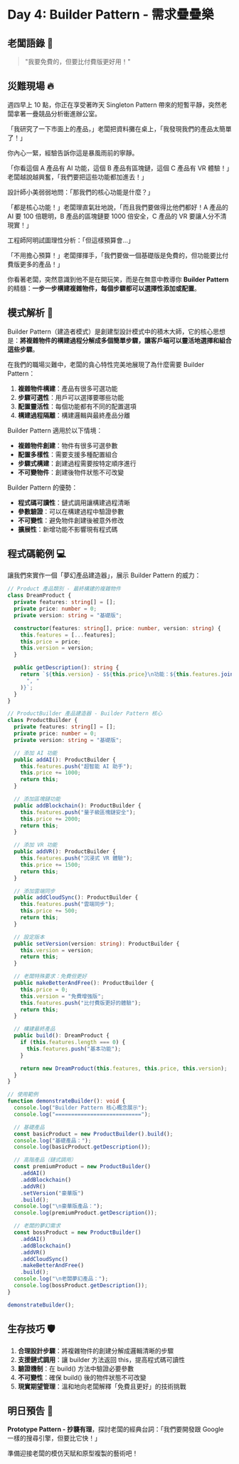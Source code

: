 # Day 4: Builder Pattern - 需求疊疊樂

## 老闆語錄 💬

> "我要免費的，但要比付費版更好用！"

## 災難現場 🔥

週四早上 10 點，你正在享受著昨天 Singleton Pattern 帶來的短暫平靜，突然老闆拿著一疊競品分析衝進辦公室。

「我研究了一下市面上的產品，」老闆把資料攤在桌上，「我發現我們的產品太簡單了！」

你內心一緊，經驗告訴你這是暴風雨前的寧靜。

「你看這個 A 產品有 AI 功能，這個 B 產品有區塊鏈，這個 C 產品有 VR 體驗！」老闆越說越興奮，「我們要把這些功能都加進去！」

設計師小美弱弱地問：「那我們的核心功能是什麼？」

「都是核心功能！」老闆理直氣壯地說，「而且我們要做得比他們都好！A 產品的 AI 要 100 倍聰明，B 產品的區塊鏈要 1000 倍安全，C 產品的 VR 要讓人分不清現實！」

工程師阿明試圖理性分析：「但這樣預算會...」

「不用擔心預算！」老闆揮揮手，「我們要做一個基礎版是免費的，但功能要比付費版更多的產品！」

你看著老闆，突然意識到他不是在開玩笑，而是在無意中教導你 **Builder Pattern** 的精髓：**一步一步構建複雜物件，每個步驟都可以選擇性添加或配置**。

## 模式解析 🧠

Builder Pattern（建造者模式）是創建型設計模式中的積木大師，它的核心思想是：**將複雜物件的構建過程分解成多個簡單步驟，讓客戶端可以靈活地選擇和組合這些步驟**。

在我們的職場災難中，老闆的貪心特性完美地展現了為什麼需要 Builder Pattern：

1. **複雜物件構建**：產品有很多可選功能
2. **步驟可選性**：用戶可以選擇要哪些功能
3. **配置靈活性**：每個功能都有不同的配置選項
4. **構建過程隔離**：構建邏輯與最終產品分離

Builder Pattern 適用於以下情境：

- **複雜物件創建**：物件有很多可選參數
- **配置多樣性**：需要支援多種配置組合
- **步驟式構建**：創建過程需要按特定順序進行
- **不可變物件**：創建後物件狀態不可改變

Builder Pattern 的優勢：

- **程式碼可讀性**：鏈式調用讓構建過程清晰
- **參數驗證**：可以在構建過程中驗證參數
- **不可變性**：避免物件創建後被意外修改
- **擴展性**：新增功能不影響現有程式碼

## 程式碼範例 💻

讓我們來實作一個「夢幻產品建造器」，展示 Builder Pattern 的威力：

```ts
// Product 產品類別 - 最終構建的複雜物件
class DreamProduct {
  private features: string[] = [];
  private price: number = 0;
  private version: string = "基礎版";

  constructor(features: string[], price: number, version: string) {
    this.features = [...features];
    this.price = price;
    this.version = version;
  }

  public getDescription(): string {
    return `${this.version} - $${this.price}\n功能：${this.features.join(
      ", "
    )}`;
  }
}

// ProductBuilder 產品建造器 - Builder Pattern 核心
class ProductBuilder {
  private features: string[] = [];
  private price: number = 0;
  private version: string = "基礎版";

  // 添加 AI 功能
  public addAI(): ProductBuilder {
    this.features.push("超智能 AI 助手");
    this.price += 1000;
    return this;
  }

  // 添加區塊鏈功能
  public addBlockchain(): ProductBuilder {
    this.features.push("量子級區塊鏈安全");
    this.price += 2000;
    return this;
  }

  // 添加 VR 功能
  public addVR(): ProductBuilder {
    this.features.push("沉浸式 VR 體驗");
    this.price += 1500;
    return this;
  }

  // 添加雲端同步
  public addCloudSync(): ProductBuilder {
    this.features.push("雲端同步");
    this.price += 500;
    return this;
  }

  // 設定版本
  public setVersion(version: string): ProductBuilder {
    this.version = version;
    return this;
  }

  // 老闆特殊要求：免費但更好
  public makeBetterAndFree(): ProductBuilder {
    this.price = 0;
    this.version = "免費增強版";
    this.features.push("比付費版更好的體驗");
    return this;
  }

  // 構建最終產品
  public build(): DreamProduct {
    if (this.features.length === 0) {
      this.features.push("基本功能");
    }

    return new DreamProduct(this.features, this.price, this.version);
  }
}

// 使用範例
function demonstrateBuilder(): void {
  console.log("Builder Pattern 核心概念展示");
  console.log("===========================");

  // 基礎產品
  const basicProduct = new ProductBuilder().build();
  console.log("基礎產品：");
  console.log(basicProduct.getDescription());

  // 高階產品（鏈式調用）
  const premiumProduct = new ProductBuilder()
    .addAI()
    .addBlockchain()
    .addVR()
    .setVersion("豪華版")
    .build();
  console.log("\n豪華版產品：");
  console.log(premiumProduct.getDescription());

  // 老闆的夢幻需求
  const bossProduct = new ProductBuilder()
    .addAI()
    .addBlockchain()
    .addVR()
    .addCloudSync()
    .makeBetterAndFree()
    .build();
  console.log("\n老闆夢幻產品：");
  console.log(bossProduct.getDescription());
}

demonstrateBuilder();
```

## 生存技巧 🛡️

1. **合理設計步驟**：將複雜物件的創建分解成邏輯清晰的步驟
2. **支援鏈式調用**：讓 builder 方法返回 this，提高程式碼可讀性
3. **驗證機制**：在 build() 方法中驗證必要參數
4. **不可變性**：確保 build() 後的物件狀態不可改變
5. **現實期望管理**：溫和地向老闆解釋「免費且更好」的技術挑戰

## 明日預告 🔮

**Prototype Pattern - 抄襲有理**，探討老闆的經典台詞：「我們要開發跟 Google 一樣的搜尋引擎，但要比它快！」

準備迎接老闆的模仿天賦和原型複製的藝術吧！
